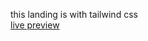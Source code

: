 this landing is with tailwind css<br>
<a href="https://alib2004.github.io/swipe/" target="_blank">live preview</a>
